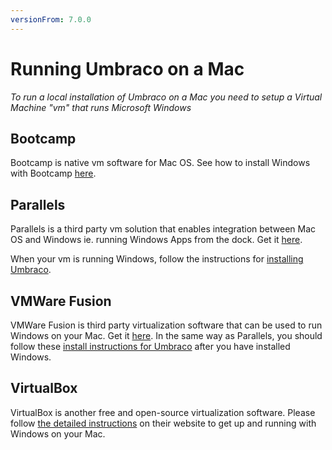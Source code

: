 ```yaml
---
versionFrom: 7.0.0
---
```


# Running Umbraco on a Mac

*To run a local installation of Umbraco on a Mac you need to setup a Virtual Machine "vm" that runs Microsoft Windows*

## Bootcamp

Bootcamp is native vm software for Mac OS. See how to install Windows with Bootcamp [here](https://support.apple.com/en-us/HT201468).

## Parallels

Parallels is a third party vm solution that enables integration between Mac OS and Windows ie. running Windows Apps from the dock. Get it [here](https://www.parallels.com).

When your vm is running Windows, follow the instructions for [installing Umbraco](index.md).

## VMWare Fusion

VMWare Fusion is third party virtualization software that can be used to run Windows on your Mac.  Get it [here](https://www.vmware.com/products/fusion.html). In the same way as Parallels, you should follow these [install instructions for Umbraco](index.md) after you have installed Windows.

## VirtualBox

VirtualBox is another free and open-source virtualization software. Please follow [the detailed instructions](http://osxdaily.com/2015/03/25/install-run-windows-10-mac-virtualbox-os-x/) on their website to get up and running with Windows on your Mac.
